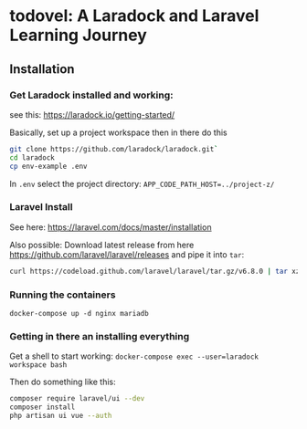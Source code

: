 # todovel: A Laradock and Laravel Learning Journey

## Installation

### Get Laradock installed and working:

see this: https://laradock.io/getting-started/

Basically, set up a project workspace then in there do this
```sh
git clone https://github.com/laradock/laradock.git`
cd laradock
cp env-example .env
```
In `.env` select the project directory: `APP_CODE_PATH_HOST=../project-z/`


### Laravel Install

See here: https://laravel.com/docs/master/installation

Also possible: Download latest release from here https://github.com/laravel/laravel/releases and pipe it into `tar`:

```sh
curl https://codeload.github.com/laravel/laravel/tar.gz/v6.8.0 | tar xz
```

### Running the containers

`docker-compose up -d nginx mariadb`

### Getting in there an installing everything

Get a shell to start working:
`docker-compose exec --user=laradock workspace bash`

Then do something like this:
```sh
composer require laravel/ui --dev
composer install
php artisan ui vue --auth
```
